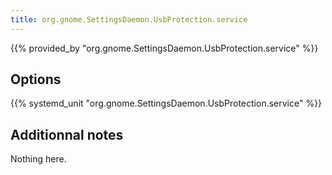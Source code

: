```yaml
---
title: org.gnome.SettingsDaemon.UsbProtection.service
---
```


{{% provided_by "org.gnome.SettingsDaemon.UsbProtection.service" %}}

## Options

{{% systemd_unit "org.gnome.SettingsDaemon.UsbProtection.service" %}}

## Additionnal notes

Nothing here.